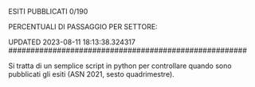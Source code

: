 ESITI PUBBLICATI 0/190 

PERCENTUALI DI PASSAGGIO PER SETTORE:

UPDATED 2023-08-11 18:13:38.324317
###################################################### 

Si tratta di un semplice script in python per controllare quando sono pubblicati gli esiti (ASN 2021, sesto quadrimestre).

